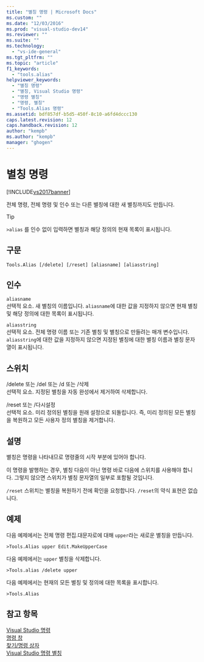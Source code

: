 ```yaml
---
title: "별칭 명령 | Microsoft Docs"
ms.custom: ""
ms.date: "12/03/2016"
ms.prod: "visual-studio-dev14"
ms.reviewer: ""
ms.suite: ""
ms.technology: 
  - "vs-ide-general"
ms.tgt_pltfrm: ""
ms.topic: "article"
f1_keywords: 
  - "tools.alias"
helpviewer_keywords: 
  - "별칭 명령"
  - "별칭, Visual Studio 명령"
  - "명령 별칭"
  - "명령, 별칭"
  - "Tools.Alias 명령"
ms.assetid: bdf857df-b5d5-450f-8c10-a6fd4dccc130
caps.latest.revision: 12
caps.handback.revision: 12
author: "kempb"
ms.author: "kempb"
manager: "ghogen"
---
```

# 별칭 명령
[!INCLUDE[vs2017banner](../../code-quality/includes/vs2017banner.md)]

전체 명령, 전체 명령 및 인수 또는 다른 별칭에 대한 새 별칭까지도 만듭니다.  
  
> [!TIP]
>  `>alias` 를 인수 없이 입력하면 별칭과 해당 정의의 현재 목록이 표시됩니다.  
  
## 구문  
  
```  
Tools.Alias [/delete] [/reset] [aliasname] [aliasstring]  
```  
  
## 인수  
 `aliasname`  
 선택적 요소.  새 별칭의 이름입니다.  `aliasname`에 대한 값을 지정하지 않으면 현재 별칭 및 해당 정의에 대한 목록이 표시됩니다.  
  
 `aliasstring`  
 선택적 요소.  전체 명령 이름 또는 기존 별칭 및 별칭으로 만들려는 매개 변수입니다.  `aliasstring`에 대한 값을 지정하지 않으면 지정된 별칭에 대한 별칭 이름과 별칭 문자열이 표시됩니다.  
  
## 스위치  
 \/delete 또는 \/del 또는 \/d 또는 \/삭제  
 선택적 요소.  지정된 별칭을 자동 완성에서 제거하여 삭제합니다.  
  
 \/reset 또는 \/다시설정  
 선택적 요소.  미리 정의된 별칭을 원래 설정으로 되돌립니다.  즉, 미리 정의된 모든 별칭을 복원하고 모든 사용자 정의 별칭을 제거합니다.  
  
## 설명  
 별칭은 명령을 나타내므로 명령줄의 시작 부분에 있어야 합니다.  
  
 이 명령을 발행하는 경우, 별칭 다음이 아닌 명령 바로 다음에 스위치를 사용해야 합니다. 그렇지 않으면 스위치가 별칭 문자열의 일부로 포함될 것입니다.  
  
 `/reset` 스위치는 별칭을 복원하기 전에 확인을 요청합니다.  `/reset`의 약식 표현은 없습니다.  
  
## 예제  
 다음 예제에서는 전체 명령 편집.대문자로에 대해 `upper`라는 새로운 별칭을 만듭니다.  
  
```  
>Tools.Alias upper Edit.MakeUpperCase  
```  
  
 다음 예제에서는 `upper` 별칭을 삭제합니다.  
  
```  
>Tools.alias /delete upper  
```  
  
 다음 예제에서는 현재의 모든 별칭 및 정의에 대한 목록을 표시합니다.  
  
```  
>Tools.Alias  
```  
  
## 참고 항목  
 [Visual Studio 명령](../../ide/reference/visual-studio-commands.md)   
 [명령 창](../../ide/reference/command-window.md)   
 [찾기\/명령 상자](../../ide/find-command-box.md)   
 [Visual Studio 명령 별칭](../../ide/reference/visual-studio-command-aliases.md)